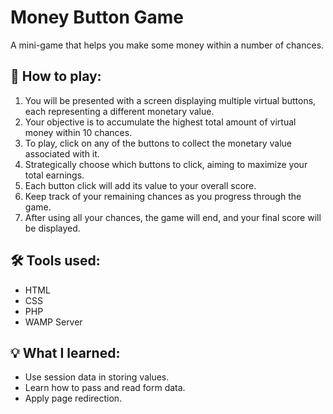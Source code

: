 # Money Button Game
A mini-game that helps you make some money within a number of chances.
<h2>📃 How to play: </h2>
<ol type="1">
    <li>You will be presented with a screen displaying multiple virtual buttons, each representing a different monetary value.</li>
    <li>Your objective is to accumulate the highest total amount of virtual money within 10 chances.</li>
    <li>To play, click on any of the buttons to collect the monetary value associated with it.</li>
    <li>Strategically choose which buttons to click, aiming to maximize your total earnings.</li>
    <li>Each button click will add its value to your overall score.</li>
    <li>Keep track of your remaining chances as you progress through the game.</li>
    <li>After using all your chances, the game will end, and your final score will be displayed.</li>
</ol>

<h2>🛠 Tools used: </h2>
<ul>
    <li>HTML</li>
    <li>CSS</li>
    <li>PHP</li>
    <li>WAMP Server</li>
</ul>

<h2>💡 What I learned: </h2>
<ul>
    <li>Use session data in storing values.</li>
    <li>Learn how to pass and read form data.</li>
    <li>Apply page redirection.</li>
</ul>
